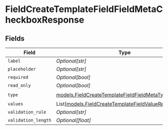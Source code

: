 # FieldCreateTemplateFieldFieldMetaCheckboxResponse


## Fields

| Field                                                                                                              | Type                                                                                                               | Required                                                                                                           | Description                                                                                                        |
| ------------------------------------------------------------------------------------------------------------------ | ------------------------------------------------------------------------------------------------------------------ | ------------------------------------------------------------------------------------------------------------------ | ------------------------------------------------------------------------------------------------------------------ |
| `label`                                                                                                            | *Optional[str]*                                                                                                    | :heavy_minus_sign:                                                                                                 | N/A                                                                                                                |
| `placeholder`                                                                                                      | *Optional[str]*                                                                                                    | :heavy_minus_sign:                                                                                                 | N/A                                                                                                                |
| `required`                                                                                                         | *Optional[bool]*                                                                                                   | :heavy_minus_sign:                                                                                                 | N/A                                                                                                                |
| `read_only`                                                                                                        | *Optional[bool]*                                                                                                   | :heavy_minus_sign:                                                                                                 | N/A                                                                                                                |
| `type`                                                                                                             | [models.FieldCreateTemplateFieldFieldMetaTypeCheckbox](../models/fieldcreatetemplatefieldfieldmetatypecheckbox.md) | :heavy_check_mark:                                                                                                 | N/A                                                                                                                |
| `values`                                                                                                           | List[[models.FieldCreateTemplateFieldValueResponse2](../models/fieldcreatetemplatefieldvalueresponse2.md)]         | :heavy_minus_sign:                                                                                                 | N/A                                                                                                                |
| `validation_rule`                                                                                                  | *Optional[str]*                                                                                                    | :heavy_minus_sign:                                                                                                 | N/A                                                                                                                |
| `validation_length`                                                                                                | *Optional[float]*                                                                                                  | :heavy_minus_sign:                                                                                                 | N/A                                                                                                                |